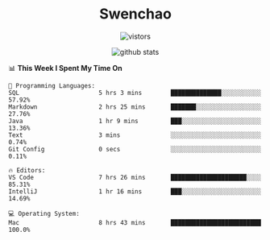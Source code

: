 <h1 align="center">Swenchao</h3>

<p align="center">
  <img src="https://visitor-badge.glitch.me/badge?page_id=Swenchao" alt="vistors" />
</p>

<p align="center">
  <img src="https://github-readme-stats.vercel.app/api?username=Swenchao&count_private=true&show_icons=true&theme=vue-dark&hide_title=true" alt="github stats" />
</p>

<!--START_SECTION:waka-->
📊 **This Week I Spent My Time On** 

```text
💬 Programming Languages: 
SQL                      5 hrs 3 mins        ██████████████░░░░░░░░░░░   57.92% 
Markdown                 2 hrs 25 mins       ███████░░░░░░░░░░░░░░░░░░   27.76% 
Java                     1 hr 9 mins         ███░░░░░░░░░░░░░░░░░░░░░░   13.36% 
Text                     3 mins              ░░░░░░░░░░░░░░░░░░░░░░░░░   0.74% 
Git Config               0 secs              ░░░░░░░░░░░░░░░░░░░░░░░░░   0.11%

🔥 Editors: 
VS Code                  7 hrs 26 mins       █████████████████████░░░░   85.31% 
IntelliJ                 1 hr 16 mins        ███░░░░░░░░░░░░░░░░░░░░░░   14.69%

💻 Operating System: 
Mac                      8 hrs 43 mins       █████████████████████████   100.0%

```


<!--END_SECTION:waka-->
